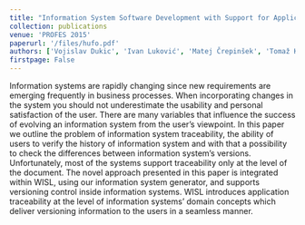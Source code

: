 ```yaml
---
title: "Information System Software Development with Support for Application Traceability"
collection: publications
venue: 'PROFES 2015'
paperurl: '/files/hufo.pdf'
authors: ['Vojislav Dukic', 'Ivan Luković', 'Matej Črepinšek', 'Tomaž Kosar', 'Marjan Mernik']
firstpage: False
---
```


Information systems are rapidly changing since new requirements are emerging frequently in business processes. When incorporating changes in the system you should not underestimate the usability and personal satisfaction of the user. There are many variables that influence the success of evolving an information system from the user’s viewpoint. In this paper we outline the problem of information system traceability, the ability of users to verify the history of information system and with that a possibility to check the differences between information system’s versions. Unfortunately, most of the systems support traceability only at the level of the document. The novel approach presented in this paper is integrated within WISL, using our information system generator, and supports versioning control inside information systems. WISL introduces application traceability at the level of information systems’ domain concepts which deliver versioning information to the users in a seamless manner.
